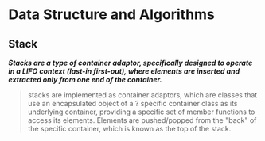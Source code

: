 # Data Structure and Algorithms

## Stack

**_Stacks are a type of container adaptor, specifically designed to operate in a LIFO context (last-in first-out), where elements are inserted and extracted only from one end of the container._**

> stacks are implemented as container adaptors, which are classes that use an encapsulated object of a ?
> specific container class as its underlying container, providing a specific set of member functions to access its elements. Elements are pushed/popped from the "back" of the specific container, which is known as the top of the stack.
